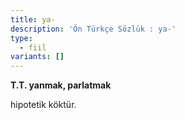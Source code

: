 ```yaml
---
title: ya-
description: 'Ön Türkçe Sözlük : ya-'
type:
  - fiil
variants: []
---
```

**T.T. yanmak, parlatmak**

hipotetik köktür.
